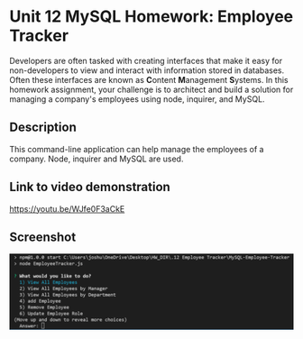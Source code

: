 # Unit 12 MySQL Homework: Employee Tracker

Developers are often tasked with creating interfaces that make it easy for non-developers to view and interact with information stored in databases. Often these interfaces are known as **C**ontent **M**anagement **S**ystems. In this homework assignment, your challenge is to architect and build a solution for managing a company's employees using node, inquirer, and MySQL.

## Description

This command-line application can help manage the employees of a company. Node, inquirer and MySQL are used.

## Link to video demonstration

https://youtu.be/WJfe0F3aCkE

## Screenshot
![some](.\Assets\commandline.png)
